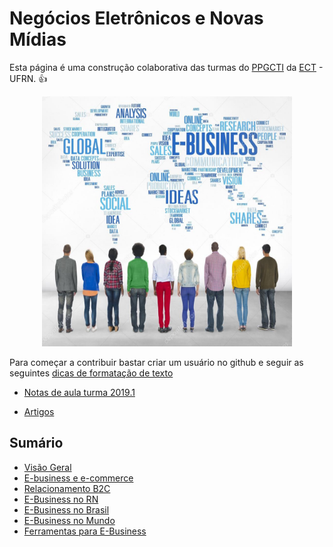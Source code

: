 # Negócios Eletrônicos e Novas Mídias

Esta página é uma construção colaborativa das turmas do [PPGCTI](http://www.posgraduacao.ufrn.br/ppgcti) da [ECT](http://www.ufrn.br) - UFRN. :+1:
<p align="center">
    <img src="imagens/ebusiness.jpg" width="400" height="400"/>
</p>

Para começar a contribuir bastar criar um usuário no github e seguir as seguintes [dicas de formatação de texto](https://guides.github.com/features/mastering-markdown/)

* [Notas de aula turma 2019.1](https://docs.google.com/presentation/d/1xQqUvFyEG-6cAQXxxaRPadqaLk0Or5JVpKzoZe0478Y/edit?usp=sharing)

* [Artigos](artigos/inicio.md)

## Sumário

- [Visão Geral](visaogeral.md)
- [E-business e e-commerce](ebusinessecommerce.md)
- [Relacionamento B2C](b2c.md)
- [E-Business no RN]()
- [E-Business no Brasil]()
- [E-Business no Mundo]()
- [Ferramentas para E-Business]()





